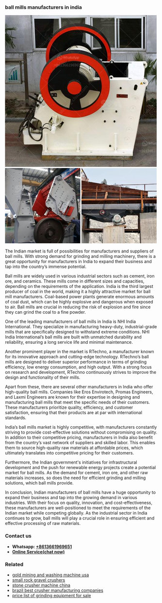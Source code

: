 <h3>ball mills manufacturers in india</h3><img src='1708332479.jpg' alt=''><p>The Indian market is full of possibilities for manufacturers and suppliers of ball mills. With strong demand for grinding and milling machinery, there is a great opportunity for manufacturers in India to expand their business and tap into the country’s immense potential.</p><p>Ball mills are widely used in various industrial sectors such as cement, iron ore, and ceramics. These mills come in different sizes and capacities, depending on the requirements of the application. India is the third largest producer of coal in the world, making it a highly attractive market for ball mill manufacturers. Coal-based power plants generate enormous amounts of coal dust, which can be highly explosive and dangerous when exposed to air. Ball mills are crucial in reducing the risk of explosion and fire since they can grind the coal to a fine powder.</p><p>One of the leading manufacturers of ball mills in India is NHI India International. They specialize in manufacturing heavy-duty, industrial-grade mills that are specifically designed to withstand extreme conditions. NHI India International’s ball mills are built with unmatched durability and reliability, ensuring a long service life and minimal maintenance.</p><p>Another prominent player in the market is RTechno, a manufacturer known for its innovative approach and cutting-edge technology. RTechno’s ball mills are designed to deliver superior performance in terms of grinding efficiency, low energy consumption, and high output. With a strong focus on research and development, RTechno continuously strives to improve the design and functionality of their mills.</p><p>Apart from these, there are several other manufacturers in India who offer high-quality ball mills. Companies like Eros Envirotech, Promas Engineers, and Laxmi Engineers are known for their expertise in designing and manufacturing ball mills that meet the specific needs of their customers. These manufacturers prioritize quality, efficiency, and customer satisfaction, ensuring that their products are at par with international standards.</p><p>India’s ball mills market is highly competitive, with manufacturers constantly striving to provide cost-effective solutions without compromising on quality. In addition to their competitive pricing, manufacturers in India also benefit from the country’s vast network of suppliers and skilled labor. This enables them to source high-quality raw materials at affordable prices, which ultimately translates into competitive pricing for their customers.</p><p>Furthermore, the Indian government's initiatives for infrastructural development and the push for renewable energy projects create a potential market for ball mills. As the demand for cement, iron ore, and other raw materials increases, so does the need for efficient grinding and milling solutions, which ball mills provide.</p><p>In conclusion, Indian manufacturers of ball mills have a huge opportunity to expand their business and tap into the growing demand in various industries. With their focus on quality, innovation, and cost-effectiveness, these manufacturers are well-positioned to meet the requirements of the Indian market while competing globally. As the industrial sector in India continues to grow, ball mills will play a crucial role in ensuring efficient and effective processing of raw materials.</p><h3>Contact us</h3><ul><li><strong>Whatsapp:&nbsp;<a href="https://wa.me/8613661969651">+8613661969651</a></strong></li><li><a href="https://swt.shibang-china.com/?git&amp;zhl&amp;ball mills manufacturers in india"><strong>Online Service(chat now)</strong></a></li></ul><h3>Related</h3><ul><li><a href='gold mining and washing machine usa.md'>gold mining and washing machine usa</a></li><li><a href='small rock gravel crushers.md'>small rock gravel crushers</a></li><li><a href='stone crusher machine china.md'>stone crusher machine china</a></li><li><a href='brazil best crusher manufacturing companies.md'>brazil best crusher manufacturing companies</a></li><li><a href='price list of grinding equipment for sale.md'>price list of grinding equipment for sale</a></li></ul>